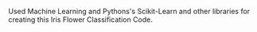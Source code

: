 Used Machine Learning and Pythons's Scikit-Learn and other libraries for creating this Iris Flower Classification Code.
